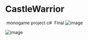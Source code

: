 ﻿# CastleWarrior
﻿ monogame project c#
﻿ Final
![image](https://user-images.githubusercontent.com/85469127/157767594-b9f4d772-74b6-46df-8888-55cd43bd61a6.png)

![image](https://user-images.githubusercontent.com/85469127/157767653-8e429668-0740-448a-a0d1-880961cd5b9e.png)
